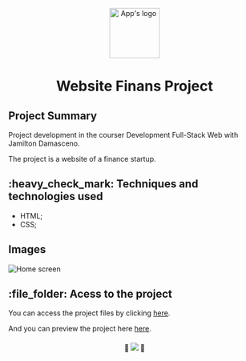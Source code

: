 <p align="center">
  <img src="https://user-images.githubusercontent.com/97169087/195335225-82c57645-ca20-4811-ac98-a622be1447c8.png" width='100px' alt="App's logo"/>
</p>
<h1 align="center">Website Finans Project</h1>
<h2>Project Summary</h2>
<p>Project development in the courser Development Full-Stack Web with Jamilton Damasceno.</p>
<p>The project is a website of a finance startup. </p> 
<h2>:heavy_check_mark:  Techniques and technologies used</h2>
<ul>
 <li>HTML;</li>
 <li>CSS;</li>
</ul>
<h2>Images</h2>
<img src="https://user-images.githubusercontent.com/97169087/195335308-a3e0f6e2-6f4d-43e7-9e8d-406bbd2c600a.png" alt="Home screen"/>

<h2>:file_folder: Acess to the project</h2>

<p>You can access the project files by clicking <a href="https://phdevss.github.io/Projeto-Bootstrap/">here</a>.</p> 
<p>And you can preview the project here <a href="https://github.com/PHDevss/Projeto-Bootstrap" target="_blank">here</a>.</p> 
<h4 align="center"> 
  🚧 <img src="http://img.shields.io/static/v1?label=STATUS&message=FINISHED&color=GREEN&style=for-the-badge" /> 🚧

